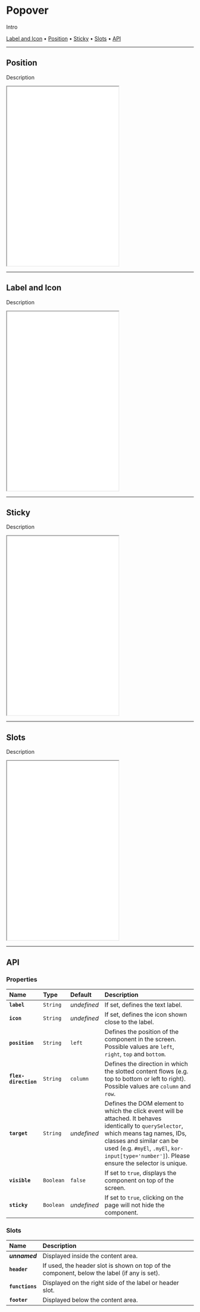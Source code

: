 # Popover

Intro

[Label and Icon](components/popover#label-and-icon) • [Position](components/popover#position) • [Sticky](components/popover#sticky) • [Slots](components/popover#slots) • [API](components/popover#api)

---

## Position

Description

<iframe src="./assets/docs/components/popover/position.html" height="480px"></iframe>

---

## Label and Icon

Description

<iframe src="./assets/docs/components/popover/label-and-icon.html" height="480px"></iframe>

---

## Sticky

Description

<iframe src="./assets/docs/components/popover/sticky.html" height="480px"></iframe>

---

## Slots

Description

<iframe src="./assets/docs/components/popover/slots.html" height="480px"></iframe>

---

## API

### Properties

| Name | Type | Default | Description |
| :-- | :-- | :-- | :-- |
| **`label`** | `String` | _undefined_ | If set, defines the text label. |
| **`icon`** | `String` | _undefined_ | If set, defines the icon shown close to the label. |
| **`position`** | `String` | `left` | Defines the position of the component in the screen. Possible values are `left`, `right`, `top` and `bottom`. |
| **`flex-direction`** | `String` | `column` | Defines the direction in which the slotted content flows (e.g. top to bottom or left to right). Possible values are `column` and `row`. |
| **`target`** | `String` | _undefined_ | Defines the DOM element to which the click event will be attached. It behaves identically to `querySelector`, which means tag names, IDs, classes and similar can be used (e.g. `#myEl`, `.myEl`, `kor-input[type='number']`). Please ensure the selector is unique. |
| **`visible`** | `Boolean` | `false` | If set to `true`, displays the component on top of the screen. |
| **`sticky`** | `Boolean` | _undefined_ | If set to `true`, clicking on the page will not hide the component. |

### Slots

| Name | Description |
| :-- | :-- |
| **_unnamed_** | Displayed inside the content area. |
| **`header`** | If used, the header slot is shown on top of the component, below the label (if any is set). |
| **`functions`** | Displayed on the right side of the label or header slot. |
| **`footer`** | Displayed below the content area. |